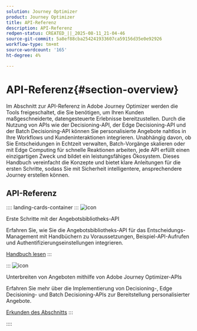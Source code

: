 ```yaml
---
solution: Journey Optimizer
product: Journey Optimizer
title: API-Referenz
description: API-Referenz
redpen-status: CREATED_||_2025-08-11_21-04-46
source-git-commit: 5a8ef88cba254241933607ca59156d35e0e92926
workflow-type: tm+mt
source-wordcount: '165'
ht-degree: 4%

---
```



# API-Referenz{#section-overview}

Im Abschnitt zur API-Referenz in Adobe Journey Optimizer werden die Tools freigeschaltet, die Sie benötigen, um Ihren Kunden maßgeschneiderte, datengesteuerte Erlebnisse bereitzustellen. Durch die Nutzung von APIs wie der Decisioning-API, der Edge Decisioning-API und der Batch Decisioning-API können Sie personalisierte Angebote nahtlos in Ihre Workflows und Kundeninteraktionen integrieren. Unabhängig davon, ob Sie Entscheidungen in Echtzeit verwalten, Batch-Vorgänge skalieren oder mit Edge Computing für schnelle Reaktionen arbeiten, jede API erfüllt einen einzigartigen Zweck und bildet ein leistungsfähiges Ökosystem. Dieses Handbuch vereinfacht die Konzepte und bietet klare Anleitungen für die ersten Schritte, sodass Sie mit Sicherheit intelligentere, ansprechendere Journey erstellen können.

## API-Referenz

:::: landing-cards-container
:::
![icon](https://cdn.experienceleague.adobe.com/icons/circle-play.svg)

Erste Schritte mit der Angebotsbibliotheks-API

Erfahren Sie, wie Sie die Angebotsbibliotheks-API für das Entscheidungs-Management mit Handbüchern zu Voraussetzungen, Beispiel-API-Aufrufen und Authentifizierungseinstellungen integrieren.

[Handbuch lesen](../using/offers/api-reference/getting-started.md)
:::

:::
![icon](https://cdn.experienceleague.adobe.com/icons/code-branch.svg)

Unterbreiten von Angeboten mithilfe von Adobe Journey Optimizer-APIs

Erfahren Sie mehr über die Implementierung von Decisioning-, Edge Decisioning- und Batch Decisioning-APIs zur Bereitstellung personalisierter Angebote.

[Erkunden des Abschnitts](offer-delivery-api-landing-page.md)
:::

::::
